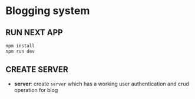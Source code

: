 # Blogging system

## RUN NEXT APP

```bash
npm install
npm run dev
```

## CREATE SERVER

- **server**: create `server` which has a working user authentication and crud operation for blog
